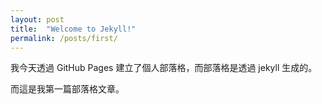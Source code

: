 ```yaml
---
layout: post
title:  "Welcome to Jekyll!"
permalink: /posts/first/
---
```

我今天透過 GitHub Pages 建立了個人部落格，而部落格是透過 jekyll 生成的。

而這是我第一篇部落格文章。
